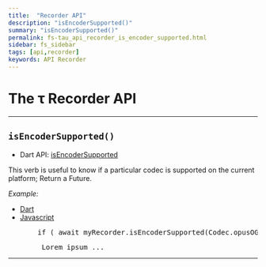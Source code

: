 ```yaml
---
title:  "Recorder API"
description: "isEncoderSupported()"
summary: "isEncoderSupported()"
permalink: fs-tau_api_recorder_is_encoder_supported.html
sidebar: fs_sidebar
tags: [api,recorder]
keywords: API Recorder
---
```

# The &tau; Recorder API

---------------------------------------------------------------------------------------------------------------------------------

## `isEncoderSupported()`

- Dart API: [isEncoderSupported](pages/flutter-sound/api/recorder/FlutterSoundRecorder/isEncoderSupported.html)

This verb is useful to know if a particular codec is supported on the current platform;
Return a Future<bool>.

*Example:*
<ul id="profileTabs" class="nav nav-tabs">
    <li class="active"><a href="#dart" data-toggle="tab">Dart</a></li>
    <li><a href="#javascript" data-toggle="tab">Javascript</a></li>
</ul>
<div class="tab-content">

<div role="tabpanel" class="tab-pane active" id="dart">

<pre>
       if ( await myRecorder.isEncoderSupported(Codec.opusOGG) ) doSomething;
</pre>

</div>

<div role="tabpanel" class="tab-pane" id="javascript">
<pre>
        Lorem ipsum ...
</pre>
</div>

</div>

---------------------------------------------------------------------------------------------------------------------------------
